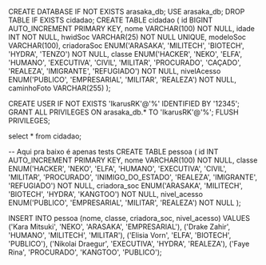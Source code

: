 CREATE DATABASE IF NOT EXISTS arasaka_db;
USE arasaka_db;
DROP TABLE IF EXISTS cidadao;
CREATE TABLE cidadao (
    id BIGINT AUTO_INCREMENT PRIMARY KEY,
    nome VARCHAR(100) NOT NULL,
    idade INT NOT NULL,
    hwidSoc VARCHAR(25) NOT NULL UNIQUE,
    modeloSoc VARCHAR(100),
    criadoraSoc ENUM('ARASAKA', 'MILITECH', 'BIOTECH', 'HYDRA', 'TENZO') NOT NULL,
    classe ENUM('HACKER', 'NEKO', 'ELFA', 'HUMANO', 'EXECUTIVA', 'CIVIL', 'MILITAR', 'PROCURADO', 'CAÇADO', 'REALEZA', 'IMIGRANTE', 'REFUGIADO') NOT NULL,
    nivelAcesso ENUM('PUBLICO', 'EMPRESARIAL', 'MILITAR', 'REALEZA') NOT NULL,
    caminhoFoto VARCHAR(255)
);

CREATE USER IF NOT EXISTS 'IkarusRK'@'%' IDENTIFIED BY '12345';
GRANT ALL PRIVILEGES ON arasaka_db.* TO 'IkarusRK'@'%';
FLUSH PRIVILEGES;

select * from cidadao;


-- Aqui pra baixo é apenas tests
CREATE TABLE pessoa (
    id INT AUTO_INCREMENT PRIMARY KEY,
    nome VARCHAR(100) NOT NULL,
    classe ENUM('HACKER', 'NEKO', 'ELFA', 'HUMANO', 'EXECUTIVA', 'CIVIL', 'MILITAR', 'PROCURADO', 'INIMIGO_DO_ESTADO', 'REALEZA', 'IMIGRANTE', 'REFUGIADO') NOT NULL,
    criadora_soc ENUM('ARASAKA', 'MILITECH', 'BIOTECH', 'HYDRA', 'KANGTOO') NOT NULL,
    nivel_acesso ENUM('PUBLICO', 'EMPRESARIAL', 'MILITAR', 'REALEZA') NOT NULL
);

INSERT INTO pessoa (nome, classe, criadora_soc, nivel_acesso)
VALUES 
('Kara Mitsuki', 'NEKO', 'ARASAKA', 'EMPRESARIAL'),
('Drake Zahir', 'HUMANO', 'MILITECH', 'MILITAR'),
('Elisia Vorn', 'ELFA', 'BIOTECH', 'PUBLICO'),
('Nikolai Draegur', 'EXECUTIVA', 'HYDRA', 'REALEZA'),
('Faye Rina', 'PROCURADO', 'KANGTOO', 'PUBLICO');



